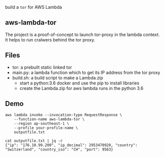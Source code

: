 build a `tor` for AWS Lambda

## aws-lambda-tor

The project is a proof-of-concept to launch tor-proxy in the lambda context. It helps to run cralwers behind the tor proxy.


## Files

* tor: a prebuilt static linked tor
* main.py: a lambda function which to get its IP address from the tor proxy
* build.sh: a build script to make a Lambda.zip
  * start a python:3.6 docker and use the pip to install libraries
  * create the Lambda.zip for aws lambda runs in the python 3.6

## Demo


```
aws lambda invoke --invocation-type RequestResponse \
    --function-name aws-lambda-tor \
    --region ap-southeast-1 \
    --profile your-profile-name \
    outputfile.txt
```

```
cat outputfile.txt | jq -r
{"ip": "176.10.99.200", "ip_decimal": 2953470920, "country": "Switzerland", "country_iso": "CH", "port": 9563}
```
